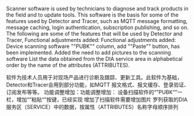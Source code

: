Scanner software is used by technicians to diagnose and track products in the field and to update tools. 
This software is the basis for some of the features used by Detector and Tracer, such as MQTT message formatting, 
message caching, login authentication, subscription publishing, and so on. The following are some of the features that will be used by Detector and Tracer,
Functional adjustments added: Functional adjustments added:
Device scanning software ""PUBK"" column, add ""Paste"" button, has been implemented.
Added the need to add pictures to the scanning software
List the data obtained from the DIA service area in alphabetical order by the name of the attributes (ATTRIBUTES).

软件为技术人员用于对现场产品进行诊断及跟踪、更新工具。此软件为基础，Detector和Tracer会用到部分功能，如MQTT 报文格式、报文缓存、登录验证、订阅发布等等。
功能调整增加：功能调整增加：
设备扫描软件的“”PUBK“”一栏，增加“”粘贴“”按键，已经实现
增加了扫描软件需要增加图片
罗列获取的DIA服务区（SERVICE）中的数据，按属性（ATTRIBUTES）名称字母顺序排列
